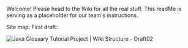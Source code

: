Welcome! Please head to the Wiki for all the real stuff. This readMe is serving as a placeholder for our team's instructions. 

Site map: First draft:

![Java Glossary Tutorial Project | Wiki Structure - Draft02](https://i.imgur.com/Lcu7s9b.jpg)

